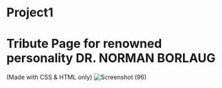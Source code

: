 # Project1
# Tribute Page for renowned personality DR. NORMAN BORLAUG
(Made with CSS & HTML only)
![Screenshot (96)](https://user-images.githubusercontent.com/83290371/129477628-474ae499-c504-4381-9edd-2f6c68031a0d.png)
